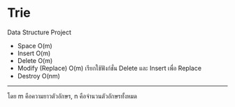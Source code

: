 # Trie
  Data Structure Project
  - Space O(m)
  - Insert O(m)
  - Delete O(m)
  - Modify (Replace) O(m) เรียกใช้ฟังก์ชั่น Delete และ Insert เพื่อ Replace
  - Destroy O(nm)
 
 -----------------------------------------------------------------
  โดย m คือความยาวตัวอักษร, n คือจำนวนตัวอักษรทั้งหมด   
  
  
